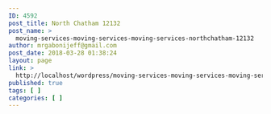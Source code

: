 ```yaml
---
ID: 4592
post_title: North Chatham 12132
post_name: >
  moving-services-moving-services-moving-services-northchatham-12132
author: mrgabonijeff@gmail.com
post_date: 2018-03-28 01:38:24
layout: page
link: >
  http://localhost/wordpress/moving-services-moving-services-moving-services-northchatham-12132/
published: true
tags: [ ]
categories: [ ]
---
```

